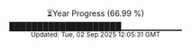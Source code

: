 <p align="center">
⏳Year Progress (66.99 %)<br>
████████████████████▁▁▁▁▁▁▁▁▁▁ <br>
<sub>Updated: Tue, 02 Sep 2025 12:05:31 GMT</sub>
</p>

